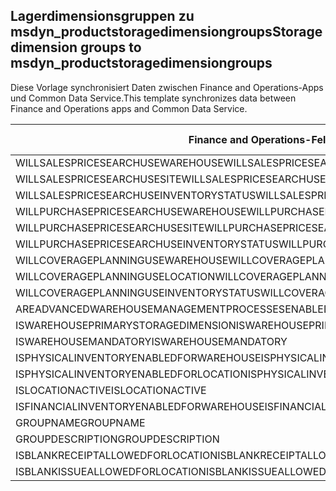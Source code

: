 ## <a name="storage-dimension-groups-to-msdyn_productstoragedimensiongroups"></a><span data-ttu-id="de1f5-101">Lagerdimensionsgruppen zu msdyn_productstoragedimensiongroups</span><span class="sxs-lookup"><span data-stu-id="de1f5-101">Storage dimension groups to msdyn_productstoragedimensiongroups</span></span>

<span data-ttu-id="de1f5-102">Diese Vorlage synchronisiert Daten zwischen Finance and Operations-Apps und Common Data Service.</span><span class="sxs-lookup"><span data-stu-id="de1f5-102">This template synchronizes data between Finance and Operations apps and Common Data Service.</span></span>

<span data-ttu-id="de1f5-103">Finance and Operations-Feld</span><span class="sxs-lookup"><span data-stu-id="de1f5-103">Finance and Operations field</span></span> | <span data-ttu-id="de1f5-104">Zuordnungstyp</span><span class="sxs-lookup"><span data-stu-id="de1f5-104">Map type</span></span> | <span data-ttu-id="de1f5-105">Anderes Dynamics 365-Feld</span><span class="sxs-lookup"><span data-stu-id="de1f5-105">Other Dynamics 365 field</span></span> | <span data-ttu-id="de1f5-106">Standardwert</span><span class="sxs-lookup"><span data-stu-id="de1f5-106">Default value</span></span>
---|---|---|---
<span data-ttu-id="de1f5-107">WILLSALESPRICESEARCHUSEWAREHOUSE</span><span class="sxs-lookup"><span data-stu-id="de1f5-107">WILLSALESPRICESEARCHUSEWAREHOUSE</span></span> | >< | <span data-ttu-id="de1f5-108">msdyn_willsalespricesearchusewarehouse</span><span class="sxs-lookup"><span data-stu-id="de1f5-108">msdyn_willsalespricesearchusewarehouse</span></span> | 
<span data-ttu-id="de1f5-109">WILLSALESPRICESEARCHUSESITE</span><span class="sxs-lookup"><span data-stu-id="de1f5-109">WILLSALESPRICESEARCHUSESITE</span></span> | >< | <span data-ttu-id="de1f5-110">msdyn_willsalespricesearchusesite</span><span class="sxs-lookup"><span data-stu-id="de1f5-110">msdyn_willsalespricesearchusesite</span></span> | 
<span data-ttu-id="de1f5-111">WILLSALESPRICESEARCHUSEINVENTORYSTATUS</span><span class="sxs-lookup"><span data-stu-id="de1f5-111">WILLSALESPRICESEARCHUSEINVENTORYSTATUS</span></span> | >< | <span data-ttu-id="de1f5-112">msdyn_willsalespricesearchuseinventorystatus</span><span class="sxs-lookup"><span data-stu-id="de1f5-112">msdyn_willsalespricesearchuseinventorystatus</span></span> | 
<span data-ttu-id="de1f5-113">WILLPURCHASEPRICESEARCHUSEWAREHOUSE</span><span class="sxs-lookup"><span data-stu-id="de1f5-113">WILLPURCHASEPRICESEARCHUSEWAREHOUSE</span></span> | >< | <span data-ttu-id="de1f5-114">msdyn_willpurchasepricesearchusewarehouse</span><span class="sxs-lookup"><span data-stu-id="de1f5-114">msdyn_willpurchasepricesearchusewarehouse</span></span> | 
<span data-ttu-id="de1f5-115">WILLPURCHASEPRICESEARCHUSESITE</span><span class="sxs-lookup"><span data-stu-id="de1f5-115">WILLPURCHASEPRICESEARCHUSESITE</span></span> | >< | <span data-ttu-id="de1f5-116">msdyn_willpurchasepricesearchusesite</span><span class="sxs-lookup"><span data-stu-id="de1f5-116">msdyn_willpurchasepricesearchusesite</span></span> | 
<span data-ttu-id="de1f5-117">WILLPURCHASEPRICESEARCHUSEINVENTORYSTATUS</span><span class="sxs-lookup"><span data-stu-id="de1f5-117">WILLPURCHASEPRICESEARCHUSEINVENTORYSTATUS</span></span> | >< | <span data-ttu-id="de1f5-118">msdyn_willpurchpricesearchuseinventstatus</span><span class="sxs-lookup"><span data-stu-id="de1f5-118">msdyn_willpurchpricesearchuseinventstatus</span></span> | 
<span data-ttu-id="de1f5-119">WILLCOVERAGEPLANNINGUSEWAREHOUSE</span><span class="sxs-lookup"><span data-stu-id="de1f5-119">WILLCOVERAGEPLANNINGUSEWAREHOUSE</span></span> | >< | <span data-ttu-id="de1f5-120">msdyn_willcoverageplanusewarehouse</span><span class="sxs-lookup"><span data-stu-id="de1f5-120">msdyn_willcoverageplanusewarehouse</span></span> | 
<span data-ttu-id="de1f5-121">WILLCOVERAGEPLANNINGUSELOCATION</span><span class="sxs-lookup"><span data-stu-id="de1f5-121">WILLCOVERAGEPLANNINGUSELOCATION</span></span> | >< | <span data-ttu-id="de1f5-122">msdyn_iscoverageplanenabledforlocation</span><span class="sxs-lookup"><span data-stu-id="de1f5-122">msdyn_iscoverageplanenabledforlocation</span></span> | 
<span data-ttu-id="de1f5-123">WILLCOVERAGEPLANNINGUSEINVENTORYSTATUS</span><span class="sxs-lookup"><span data-stu-id="de1f5-123">WILLCOVERAGEPLANNINGUSEINVENTORYSTATUS</span></span> | >< | <span data-ttu-id="de1f5-124">msdyn_willcoverageplanuseinventorystatus</span><span class="sxs-lookup"><span data-stu-id="de1f5-124">msdyn_willcoverageplanuseinventorystatus</span></span> | 
<span data-ttu-id="de1f5-125">AREADVANCEDWAREHOUSEMANAGEMENTPROCESSESENABLED</span><span class="sxs-lookup"><span data-stu-id="de1f5-125">AREADVANCEDWAREHOUSEMANAGEMENTPROCESSESENABLED</span></span> | >< | <span data-ttu-id="de1f5-126">msdyn_areadvancedwmprocessesenabled</span><span class="sxs-lookup"><span data-stu-id="de1f5-126">msdyn_areadvancedwmprocessesenabled</span></span> | 
<span data-ttu-id="de1f5-127">ISWAREHOUSEPRIMARYSTORAGEDIMENSION</span><span class="sxs-lookup"><span data-stu-id="de1f5-127">ISWAREHOUSEPRIMARYSTORAGEDIMENSION</span></span> | >< | <span data-ttu-id="de1f5-128">msdyn_iswarehouseprimarystoragedimension</span><span class="sxs-lookup"><span data-stu-id="de1f5-128">msdyn_iswarehouseprimarystoragedimension</span></span> | 
<span data-ttu-id="de1f5-129">ISWAREHOUSEMANDATORY</span><span class="sxs-lookup"><span data-stu-id="de1f5-129">ISWAREHOUSEMANDATORY</span></span> | >< | <span data-ttu-id="de1f5-130">msdyn_iswarehousemandatory</span><span class="sxs-lookup"><span data-stu-id="de1f5-130">msdyn_iswarehousemandatory</span></span> | 
<span data-ttu-id="de1f5-131">ISPHYSICALINVENTORYENABLEDFORWAREHOUSE</span><span class="sxs-lookup"><span data-stu-id="de1f5-131">ISPHYSICALINVENTORYENABLEDFORWAREHOUSE</span></span> | >< | <span data-ttu-id="de1f5-132">msdyn_isphysicalinventoryenabledforwarehouse</span><span class="sxs-lookup"><span data-stu-id="de1f5-132">msdyn_isphysicalinventoryenabledforwarehouse</span></span> | 
<span data-ttu-id="de1f5-133">ISPHYSICALINVENTORYENABLEDFORLOCATION</span><span class="sxs-lookup"><span data-stu-id="de1f5-133">ISPHYSICALINVENTORYENABLEDFORLOCATION</span></span> | >< | <span data-ttu-id="de1f5-134">msdyn_isphysicalinventoryenabledforlocation</span><span class="sxs-lookup"><span data-stu-id="de1f5-134">msdyn_isphysicalinventoryenabledforlocation</span></span> | 
<span data-ttu-id="de1f5-135">ISLOCATIONACTIVE</span><span class="sxs-lookup"><span data-stu-id="de1f5-135">ISLOCATIONACTIVE</span></span> | >< | <span data-ttu-id="de1f5-136">msdyn_islocationactive</span><span class="sxs-lookup"><span data-stu-id="de1f5-136">msdyn_islocationactive</span></span> | 
<span data-ttu-id="de1f5-137">ISFINANCIALINVENTORYENABLEDFORWAREHOUSE</span><span class="sxs-lookup"><span data-stu-id="de1f5-137">ISFINANCIALINVENTORYENABLEDFORWAREHOUSE</span></span> | >< | <span data-ttu-id="de1f5-138">msdyn_isfinancialinventoryenabledforwarehouse</span><span class="sxs-lookup"><span data-stu-id="de1f5-138">msdyn_isfinancialinventoryenabledforwarehouse</span></span> | 
<span data-ttu-id="de1f5-139">GROUPNAME</span><span class="sxs-lookup"><span data-stu-id="de1f5-139">GROUPNAME</span></span> | = | <span data-ttu-id="de1f5-140">msdyn_groupname</span><span class="sxs-lookup"><span data-stu-id="de1f5-140">msdyn_groupname</span></span> | 
<span data-ttu-id="de1f5-141">GROUPDESCRIPTION</span><span class="sxs-lookup"><span data-stu-id="de1f5-141">GROUPDESCRIPTION</span></span> | = | <span data-ttu-id="de1f5-142">msdyn_groupdescription</span><span class="sxs-lookup"><span data-stu-id="de1f5-142">msdyn_groupdescription</span></span> | 
<span data-ttu-id="de1f5-143">ISBLANKRECEIPTALLOWEDFORLOCATION</span><span class="sxs-lookup"><span data-stu-id="de1f5-143">ISBLANKRECEIPTALLOWEDFORLOCATION</span></span> | >< | <span data-ttu-id="de1f5-144">msdyn_isblankreceiptallowedforlocation</span><span class="sxs-lookup"><span data-stu-id="de1f5-144">msdyn_isblankreceiptallowedforlocation</span></span> | 
<span data-ttu-id="de1f5-145">ISBLANKISSUEALLOWEDFORLOCATION</span><span class="sxs-lookup"><span data-stu-id="de1f5-145">ISBLANKISSUEALLOWEDFORLOCATION</span></span> | >< | <span data-ttu-id="de1f5-146">msdyn_isblankissueallowedforlocation</span><span class="sxs-lookup"><span data-stu-id="de1f5-146">msdyn_isblankissueallowedforlocation</span></span> | 
